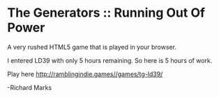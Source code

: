 # The Generators :: Running Out Of Power

A very rushed HTML5 game that is played in your browser.

I entered LD39 with only 5 hours remaining. So here is 5 hours of work.

Play here http://ramblingindie.games//games/tg-ld39/

-Richard Marks
